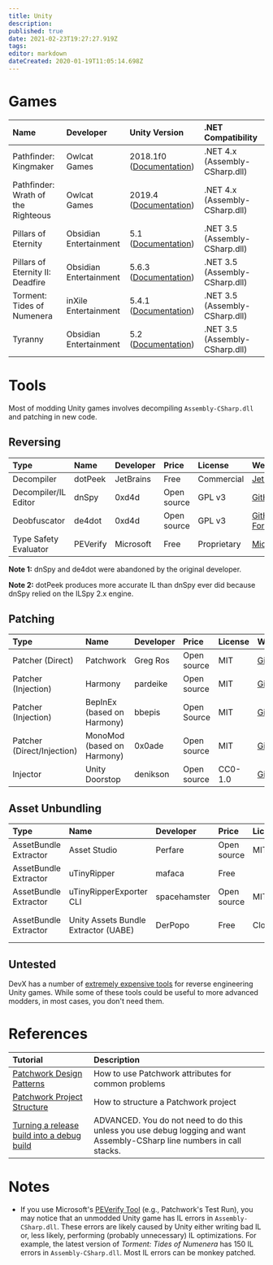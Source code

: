```yaml
---
title: Unity
description: 
published: true
date: 2021-02-23T19:27:27.919Z
tags: 
editor: markdown
dateCreated: 2020-01-19T11:05:14.698Z
---
```


# Games

Name | Developer | Unity Version | .NET Compatibility
:--- | :--- | :--- | :---
Pathfinder: Kingmaker | Owlcat Games | 2018.1f0 ([Documentation](https://docs.unity3d.com/2018.1/Documentation/Manual/index.html)) | .NET 4.x (Assembly-CSharp.dll)
Pathfinder: Wrath of the Righteous | Owlcat Games | 2019.4 ([Documentation](https://docs.unity3d.com/2019.4/Documentation/Manual/index.html)) | .NET 4.x (Assembly-CSharp.dll)
Pillars of Eternity | Obsidian Entertainment | 5.1 ([Documentation](https://docs.unity3d.com/510/Documentation/Manual/index.html)) | .NET 3.5 (Assembly-CSharp.dll)
Pillars of Eternity II: Deadfire | Obsidian Entertainment | 5.6.3 ([Documentation](https://docs.unity3d.com/560/Documentation/Manual/index.html)) | .NET 3.5 (Assembly-CSharp.dll)
Torment: Tides of Numenera |  inXile Entertainment | 5.4.1 ([Documentation](https://docs.unity3d.com/540/Documentation/Manual/index.html)) | .NET 3.5 (Assembly-CSharp.dll)
Tyranny | Obsidian Entertainment | 5.2 ([Documentation](https://docs.unity3d.com/520/Documentation/Manual/index.html)) | .NET 3.5 (Assembly-CSharp.dll)

# Tools

Most of modding Unity games involves decompiling `Assembly-CSharp.dll` and patching in new code.

## Reversing

Type | Name | Developer | Price | License | Website
:--- | :--- | :--- | :--- | :--- | :---
Decompiler | dotPeek | JetBrains | Free | Commercial | [JetBrains](https://www.jetbrains.com/decompiler/)
Decompiler/IL Editor | dnSpy | 0xd4d | Open source | GPL v3 | [GitHub](https://github.com/dnSpy/dnSpy)
Deobfuscator | de4dot | 0xd4d | Open source | GPL v3 | [GitHub Fork](https://github.com/fireundubh/de4dot/pdbgen)
Type Safety Evaluator | PEVerify | Microsoft | Free | Proprietary | [Microsoft](https://docs.microsoft.com/en-us/dotnet/framework/tools/peverify-exe-peverify-tool)

**Note 1:** dnSpy and de4dot were abandoned by the original developer.

**Note 2:** dotPeek produces more accurate IL than dnSpy ever did because dnSpy relied on the ILSpy 2.x engine.

## Patching

Type | Name | Developer | Price | License | Website
:--- | :--- | :--- | :--- | :--- | :---
Patcher (Direct) | Patchwork | Greg Ros | Open source | MIT | [GitHub](https://github.com/GregRos/Patchwork)
Patcher (Injection) | Harmony | pardeike | Open source | MIT | [GitHub](https://github.com/pardeike/Harmony)
Patcher (Injection) | BepInEx (based on Harmony) | bbepis | Open Source | MIT | [GitHub](https://github.com/BepInEx/BepInEx)
Patcher (Direct/Injection) | MonoMod (based on Harmony) | 0x0ade | Open source | MIT | [GitHub](https://github.com/MonoMod/MonoMod)
Injector | Unity Doorstop | denikson | Open source | CC0-1.0 | [GitHub](https://github.com/NeighTools/UnityDoorstop)

## Asset Unbundling

Type | Name | Developer | Price | License | Website
:--- | :--- | :--- | :--- | :--- | :---
AssetBundle Extractor | Asset Studio | Perfare | Open source | MIT | [GitHub](https://github.com/Perfare/AssetStudio)
AssetBundle Extractor | uTinyRipper | mafaca | Free |  | [GitHub](https://github.com/mafaca/UtinyRipper)
AssetBundle Extractor | uTinyRipperExporter CLI | spacehamster | Open source | MIT | [GitHub](https://github.com/spacehamster/UtinyRipperExporter)
AssetBundle Extractor | Unity Assets Bundle Extractor (UABE) | DerPopo | Free | Closed | [7 Days To Die Forum](https://community.7daystodie.com/topic/1871-unity-assets-bundle-extractor/)


## Untested

DevX has a number of [extremely expensive tools](https://devxdevelopment.com/) for reverse engineering Unity games. While some of these tools could be useful to more advanced modders, in most cases, you don't need them.


# References

Tutorial | Description
:--- | :---
[Patchwork Design Patterns](/unity/patchwork-design-patterns) | How to use Patchwork attributes for common problems
[Patchwork Project Structure](/unity/patchwork-project-structure) | How to structure a Patchwork project
[Turning a release build into a debug build](/unity/turning-a-release-build-into-a-debug-build) | ADVANCED. You do not need to do this unless you use debug logging and want Assembly-CSharp line numbers in call stacks.


# Notes

* If you use Microsoft's [PEVerify Tool](https://docs.microsoft.com/en-us/dotnet/framework/tools/peverify-exe-peverify-tool) (e.g., Patchwork's Test Run), you may notice that an unmodded Unity game has IL errors in `Assembly-CSharp.dll`. These errors are likely caused by Unity either writing bad IL or, less likely, performing (probably unnecessary) IL optimizations. For example, the latest version of _Torment: Tides of Numenera_ has 150 IL errors in `Assembly-CSharp.dll`. Most IL errors can be monkey patched.